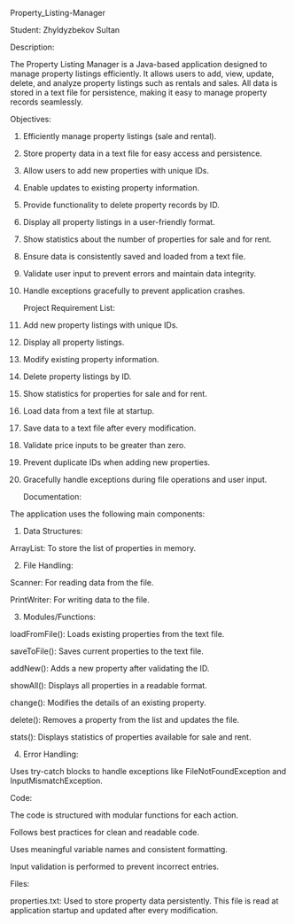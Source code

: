 Property_Listing-Manager

Student: Zhyldyzbekov Sultan 



Description:

The Property Listing Manager is a Java-based application designed to manage property listings efficiently. It allows users to add, view, update, delete, and analyze property listings such as rentals and sales. All data is stored in a text file for persistence, making it easy to manage property records seamlessly.

Objectives:

1. Efficiently manage property listings (sale and rental).

2. Store property data in a text file for easy access and persistence.

3. Allow users to add new properties with unique IDs.

4. Enable updates to existing property information.

5. Provide functionality to delete property records by ID.

6. Display all property listings in a user-friendly format.

7. Show statistics about the number of properties for sale and for rent.

8. Ensure data is consistently saved and loaded from a text file.

9. Validate user input to prevent errors and maintain data integrity.

10. Handle exceptions gracefully to prevent application crashes.

    

    Project Requirement List:

1. Add new property listings with unique IDs.

2. Display all property listings.

3. Modify existing property information.

4. Delete property listings by ID.

5. Show statistics for properties for sale and for rent.

6. Load data from a text file at startup.

7. Save data to a text file after every modification.

8. Validate price inputs to be greater than zero.

9. Prevent duplicate IDs when adding new properties.

10. Gracefully handle exceptions during file operations and user input.

    Documentation:

The application uses the following main components:

1. Data Structures:

ArrayList<Property>: To store the list of properties in memory.

2. File Handling:

Scanner: For reading data from the file.

PrintWriter: For writing data to the file.

3. Modules/Functions:

loadFromFile(): Loads existing properties from the text file.

saveToFile(): Saves current properties to the text file.

addNew(): Adds a new property after validating the ID.

showAll(): Displays all properties in a readable format.

change(): Modifies the details of an existing property.

delete(): Removes a property from the list and updates the file.

stats(): Displays statistics of properties available for sale and rent.

4. Error Handling:

Uses try-catch blocks to handle exceptions like FileNotFoundException and InputMismatchException.


Code:

The code is structured with modular functions for each action.

Follows best practices for clean and readable code.

Uses meaningful variable names and consistent formatting.

Input validation is performed to prevent incorrect entries.

Files:

properties.txt: Used to store property data persistently. This file is read at application startup and updated after every modification.
